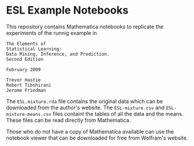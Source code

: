 ESL Example Notebooks
=====================

This repository contains Mathematica notebooks to replicate the
experiments of the runnig example in

    The Elements of
    Statistical Learning:
    Data Mining, Inference, and Prediction.
    Second Edition

    February 2009

    Trevor Hastie
    Robert Tibshirani
    Jerome Friedman

The `ESL.mixture.rda` file contains the original data which can be
downloaded from the author's website.  The `ESL-mixture.csv` and
`ESL-mixture-means.csv` files containt the tables of all the
data and the means.  These files can be read directly from
Mathematica.

Those who do not have a copy of Mathematica available can use the
notebook viewer that can be downloaded for free from Wolfram's
website.
